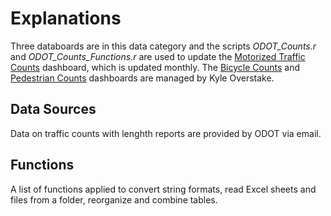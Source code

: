 # Explanations

Three databoards are in this data category and the scripts *ODOT_Counts.r* and *ODOT_Counts_Functions.r* are used to update the [Motorized Traffic Counts](https://lcog.org/902/Motorized-Traffic-Counts) dashboard, which is updated monthly. The [Bicycle Counts](https://lcog.org/918/Bicycle-Counts) and [Pedestrian Counts](https://lcog.org/935/Pedestrian-Counts) dashboards are managed by Kyle Overstake.  

## Data Sources

Data on traffic counts with lenghth reports are provided by ODOT via email.

## Functions

A list of functions applied to convert string formats, read Excel sheets and files from a folder, reorganize and combine tables.
